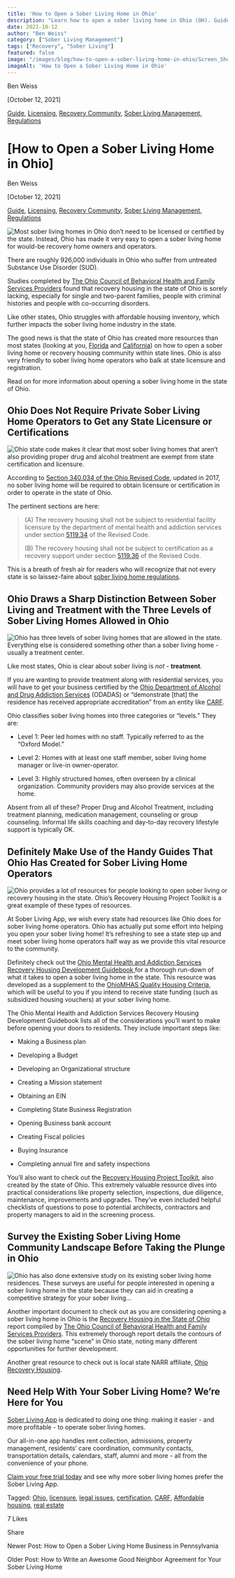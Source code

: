 ```yaml
---
title: 'How to Open a Sober Living Home in Ohio'
description: "Learn how to open a sober living home in Ohio (OH). Guide covers key steps, requirements & considerations (Oct 2021)."
date: 2021-10-12
author: "Ben Weiss"
category: ["Sober Living Management"]
tags: ["Recovery", "Sober Living"]
featured: false
image: "/images/blog/how-to-open-a-sober-living-home-in-ohio/Screen_Shot_2021-10-07_at_6.53.31_PM.png"
imageAlt: 'How to Open a Sober Living Home in Ohio'
---
```


Ben Weiss

[October 12, 2021]

[Guide](/sober-living-app-blog/category/Guide), [Licensing](/sober-living-app-blog/category/Licensing), [Recovery Community](/sober-living-app-blog/category/Recovery+Community), [Sober Living Management](/sober-living-app-blog/category/Sober+Living+Management), [Regulations](/sober-living-app-blog/category/Regulations)

#  [How to Open a Sober Living Home in Ohio]

Ben Weiss

[October 12, 2021]

[Guide](/sober-living-app-blog/category/Guide), [Licensing](/sober-living-app-blog/category/Licensing), [Recovery Community](/sober-living-app-blog/category/Recovery+Community), [Sober Living Management](/sober-living-app-blog/category/Sober+Living+Management), [Regulations](/sober-living-app-blog/category/Regulations)

![Most sober living homes in Ohio don’t need to be licensed or certified by the state. Instead, Ohio has made it very easy to open a sober living home for would-be recovery home owners and operators.](/images/blog/how-to-open-a-sober-living-home-in-ohio/Screen_Shot_2021-10-07_at_6.53.15_PM.png)

There are roughly 926,000 individuals in Ohio who suffer from untreated Substance Use Disorder (SUD). 

Studies completed by [The Ohio Council of Behavioral Health and Family Services Providers](https://www.theohiocouncil.org/) found that recovery housing in the state of Ohio is sorely lacking, especially for single and two-parent families, people with criminal histories and people with co-occurring disorders. 

Like other states, Ohio struggles with affordable housing inventory, which further impacts the sober living home industry in the state. 

The good news is that the state of Ohio has created more resources than most states (looking at you, [Florida](/sober-living-app-blog/considering-opening-a-sober-living-home-in-florida-heres-how) and [California](https://soberlivingapp.com/sober-living-app-blog/2021/5/11/how-to-open-a-sober-living-home-in-california)) on how to open a sober living home or recovery housing community within state lines. Ohio is also very friendly to sober living home operators who balk at state licensure and registration. 

Read on for more information about opening a sober living home in the state of Ohio. 

## Ohio Does Not Require Private Sober Living Home Operators to Get any State Licensure or Certifications

![Ohio state code makes it clear that most sober living homes that aren’t also providing proper drug and alcohol treatment are exempt from state certification and licensure.](/images/blog/how-to-open-a-sober-living-home-in-ohio/Screen_Shot_2021-10-07_at_6.53.31_PM.png)

According to [Section 340.034 of the Ohio Revised Code](https://codes.ohio.gov/ohio-revised-code/section-340.034), updated in 2017, no sober living home will be required to obtain licensure or certification in order to operate in the state of Ohio. 

The pertinent sections are here: 

> (A) The recovery housing shall not be subject to residential facility licensure by the department of mental health and addiction services under section [5119.34](https://codes.ohio.gov/ohio-revised-code/section-5119.34) of the Revised Code.
> 
> (B) The recovery housing shall not be subject to certification as a recovery support under section [5119.36](https://codes.ohio.gov/ohio-revised-code/section-5119.36) of the Revised Code.

This is a breath of fresh air for readers who will recognize that not every state is so laissez-faire about [sober living home regulations](/sober-living-app-blog/understanding-national-regulations-on-sober-living-homes-in-the-united-states-part-1).

## Ohio Draws a Sharp Distinction Between Sober Living and Treatment with the Three Levels of Sober Living Homes Allowed in Ohio 

![Ohio has three levels of sober living homes that are allowed in the state. Everything else is considered something other than a sober living home - usually a treatment center.](/images/blog/how-to-open-a-sober-living-home-in-ohio/Screen_Shot_2021-10-07_at_6.53.39_PM.png)

Like most states, Ohio is clear about sober living is _not_ \- **treatment**. 

If you are wanting to provide treatment along with residential services, you will have to get your business certified by the [Ohio Department of Alcohol and Drug Addiction Services](https://mha.ohio.gov/Health-Professionals/About-Mental-Health-and-Addiction-Treatment) (ODADAS) or “demonstrate [that] the residence has received appropriate accreditation” from an entity like [CARF](http://www.carf.org/home/). 

Ohio classifies sober living homes into three categories or “levels.” They are:

  * Level 1: Peer led homes with no staff. Typically referred to as the “Oxford Model.”

  * Level 2: Homes with at least one staff member, sober living home manager or live-in owner-operator.

  * Level 3: Highly structured homes, often overseen by a clinical organization. Community providers may also provide services at the home.

Absent from all of these? Proper Drug and Alcohol Treatment, including treatment planning, medication management, counseling or group counseling. Informal life skills coaching and day-to-day recovery lifestyle support is typically OK.

## Definitely Make Use of the Handy Guides That Ohio Has Created for Sober Living Home Operators 

![Ohio provides a lot of resources for people looking to open sober living or recovery housing in the state. Ohio’s Recovery Housing Project Toolkit is a great example of these types of resources.](/images/blog/how-to-open-a-sober-living-home-in-ohio/Screen_Shot_2021-10-07_at_6.57.39_PM.png)

At Sober Living App, we wish every state had resources like Ohio does for sober living home operators. Ohio has actually put some effort into helping you open your sober living home! It’s refreshing to see a state step up and meet sober living home operators half way as we provide this vital resource to the community.

Definitely check out the [Ohio Mental Health and Addiction Services Recovery Housing Development Guidebook ](https://mha.ohio.gov/Portals/0/assets/SchoolsAndCommunities/CommunityAndHousing/HousingResources/RecoveryHousing/Recovery_Housing_Guidebook_Final.pdf?ver=2019-07-26-111942-127)for a thorough run-down of what it takes to open a sober living home in the state. This resource was developed as a supplement to the [OhioMHAS Quality Housing Criteria](https://mha.ohio.gov/Portals/0/assets/SchoolsAndCommunities/CommunityAndHousing/HousingResources/QualityHousingCriteria/OMHAS_Quality_Housing_Criteria_Final_1_7_19.pdf?ver=2019-01-16-083515-573), which will be useful to you if you intend to receive state funding (such as subsidized housing vouchers) at your sober living home. 

The Ohio Mental Health and Addiction Services Recovery Housing Development Guidebook lists all of the considerations you’ll want to make before opening your doors to residents. They include important steps like:

  * Making a Business plan 

  * Developing a Budget 

  * Developing an Organizational structure 

  * Creating a Mission statement 

  * Obtaining an EIN 

  * Completing State Business Registration 

  * Opening Business bank account 

  * Creating Fiscal policies 

  * Buying Insurance 

  * Completing annual fire and safety inspections 

You’ll also want to check out the [Recovery Housing Project Toolkit](https://mha.ohio.gov/Portals/0/assets/SchoolsAndCommunities/CommunityAndHousing/HousingResources/Recovery-Housing-Project-ToolKit.pdf), also created by the state of Ohio. This extremely valuable resource dives into practical considerations like property selection, inspections, due diligence, maintenance, improvements and upgrades. They’ve even included helpful checklists of questions to pose to potential architects, contractors and property managers to aid in the screening process. 

## Survey the Existing Sober Living Home Community Landscape Before Taking the Plunge in Ohio 

![Ohio has also done extensive study on its existing sober living home residences. These surveys are useful for people interested in opening a sober living home in the state because they can aid in creating a competitive strategy for your sober living…](/images/blog/how-to-open-a-sober-living-home-in-ohio/Screen_Shot_2021-10-07_at_6.53.55_PM.png)

Another important document to check out as you are considering opening a sober living home in Ohio is the [Recovery Housing in the State of Ohio](https://www.neomed.edu/wp-content/uploads/CJCCOE_I4_RecoveryHousing.pdf) report compiled by [The Ohio Council of Behavioral Health and Family Services Providers](https://www.theohiocouncil.org/). This extremely thorough report details the contours of the sober living home “scene” in Ohio state, noting many different opportunities for further development. 

Another great resource to check out is local state NARR affiliate, [Ohio Recovery Housing](https://www.ohiorecoveryhousing.org). 

## Need Help With Your Sober Living Home? We’re Here for You

[Sober Living App](/) is dedicated to doing one thing: making it easier - and more profitable - to operate sober living homes. 

Our all-in-one app handles rent collection, admissions, property management, residents’ care coordination, community contacts, transportation details, calendars, staff, alumni and more - all from the convenience of your phone. 

[Claim your free trial today](https://behavehealth.com/get-started) and see why more sober living homes prefer the Sober Living App.

Tagged: [Ohio](/sober-living-app-blog/tag/Ohio), [licensure](/sober-living-app-blog/tag/licensure), [legal issues](/sober-living-app-blog/tag/legal+issues), [certification](/sober-living-app-blog/tag/certification), [CARF](https://soberlivingapp.com/sober-living-app-blog/tag/CARF), [Affordable housing](https://soberlivingapp.com/sober-living-app-blog/tag/Affordable+housing), [real estate](/sober-living-app-blog/tag/real+estate)

7 Likes

Share

Newer Post: How to Open a Sober Living Home Business in Pennsylvania

Older Post: How to Write an Awesome Good Neighbor Agreement for Your Sober Living Home